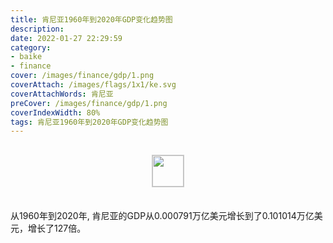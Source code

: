 ```yaml
---
title: 肯尼亚1960年到2020年GDP变化趋势图
description: 
date: 2022-01-27 22:29:59
category:
- baike
- finance
cover: /images/finance/gdp/1.png
coverAttach: /images/flags/1x1/ke.svg
coverAttachWords: 肯尼亚
preCover: /images/finance/gdp/1.png
coverIndexWidth: 80%
tags: 肯尼亚1960年到2020年GDP变化趋势图
---
```




<script src="/assets/js/charts/chart.js"></script>

<div style="text-align: center; margin: 30px 0; ">
    <img src="/images/flags/1x1/ke.svg" style="width: 50px; border: 1px solid #cccccc; ">
</div>

<div style="width: 98%; margin: 0 0 35px 0; ">
    <canvas id="myChart"></canvas>
</div>

<div>
<p class="paragraph">从1960年到2020年, 肯尼亚的GDP从0.000791万亿美元增长到了0.101014万亿美元，增长了127倍。</p>
</div>

<script>

    const dataGdp = {
        labels: [1960, 1961, 1962, 1963, 1964, 1965, 1966, 1967, 1968, 1969, 1970, 1971, 1972, 1973, 1974, 1975, 1976, 1977, 1978, 1979, 1980, 1981, 1982, 1983, 1984, 1985, 1986, 1987, 1988, 1989, 1990, 1991, 1992, 1993, 1994, 1995, 1996, 1997, 1998, 1999, 2000, 2001, 2002, 2003, 2004, 2005, 2006, 2007, 2008, 2009, 2010, 2011, 2012, 2013, 2014, 2015, 2016, 2017, 2018, 2019, 2020],
        datasets: [{
            label: '(万亿美元)  •  即刻编程  •  cn.hongkezhang.com',
            backgroundColor: 'rgb(0 0 128)',
            borderColor: 'rgb(0 0 128)',
            data: [0.000791, 0.000793, 0.000868, 0.000927, 0.000999, 0.000998, 0.001165, 0.001233, 0.001353, 0.001458, 0.001603, 0.001778, 0.002107, 0.002509, 0.002970, 0.003259, 0.003475, 0.004494, 0.005304, 0.006234, 0.007265, 0.006854, 0.006432, 0.005979, 0.006191, 0.006135, 0.007239, 0.007971, 0.008355, 0.008283, 0.008572, 0.008151, 0.008209, 0.005752, 0.007148, 0.009046, 0.012046, 0.013116, 0.014094, 0.012896, 0.012705, 0.012986, 0.013148, 0.014905, 0.016095, 0.018738, 0.025826, 0.031958, 0.035895, 0.042347, 0.045406, 0.046869, 0.056397, 0.061671, 0.068286, 0.070120, 0.074815, 0.082036, 0.092203, 0.100555, 0.101014],
            barPercentage: 0.3
        }]
    };

    const config = {
        type: 'line',
        data: dataGdp,
        options: {
            series: [
                {
                    barWidth: '20%'
                }
            ]
        }
    };

    const myChart = new Chart(
        document.getElementById('myChart'),
        config
    );
</script>
